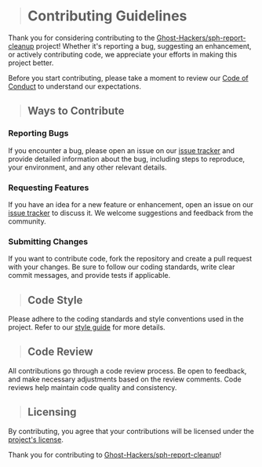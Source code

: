 > # Contributing Guidelines

Thank you for considering contributing to the [Ghost-Hackers/sph-report-cleanup](https://github.com/Ghost-Hackers/sph-report-cleanup) project! Whether it's reporting a bug, suggesting an enhancement, or actively contributing code, we appreciate your efforts in making this project better.

Before you start contributing, please take a moment to review our [Code of Conduct](CODE_OF_CONDUCT.md) to understand our expectations.

> ## Ways to Contribute

### Reporting Bugs

If you encounter a bug, please open an issue on our [issue tracker](https://github.com/Ghost-Hackers/sph-report-cleanup/issues) and provide detailed information about the bug, including steps to reproduce, your environment, and any other relevant details.

### Requesting Features

If you have an idea for a new feature or enhancement, open an issue on our [issue tracker](https://github.com/Ghost-Hackers/sph-report-cleanup/issues) to discuss it. We welcome suggestions and feedback from the community.

### Submitting Changes

If you want to contribute code, fork the repository and create a pull request with your changes. Be sure to follow our coding standards, write clear commit messages, and provide tests if applicable.

> ## Code Style

Please adhere to the coding standards and style conventions used in the project. Refer to our [style guide](/docs/guides/style-guide.md) for more details.

> ## Code Review

All contributions go through a code review process. Be open to feedback, and make necessary adjustments based on the review comments. Code reviews help maintain code quality and consistency.

> ## Licensing

By contributing, you agree that your contributions will be licensed under the [project's license](LICENSE).

Thank you for contributing to [Ghost-Hackers/sph-report-cleanup](https://github.com/Ghost-Hackers/sph-report-cleanup)!
